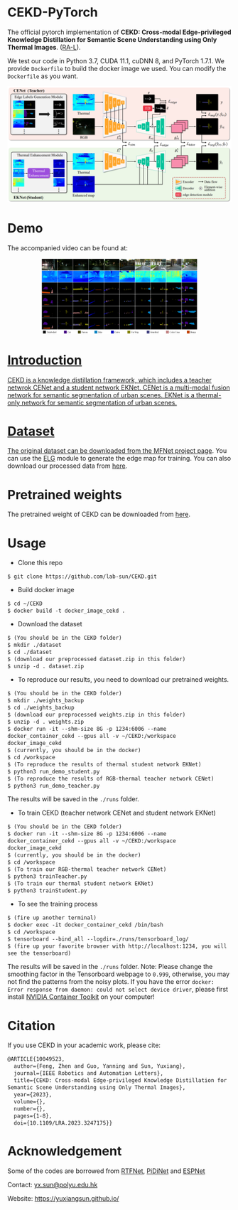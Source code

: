 # CEKD-PyTorch
The official pytorch implementation of **CEKD: Cross-modal Edge-privileged Knowledge Distillation for Semantic Scene Understanding using Only Thermal Images**. ([RA-L](https://ieeexplore.ieee.org/document/10049523)). 

We test our code in Python 3.7, CUDA 11.1, cuDNN 8, and PyTorch 1.7.1. We provide `Dockerfile` to build the docker image we used. You can modify the `Dockerfile` as you want.  
<div align=center>
<img src="docs/overall.jpg" width="900px"/>
</div>

# Demo

The accompanied video can be found at: 
<div align=center>
<a href="https://www.youtube.com/watch?v=dd3zEopVEhA"><img src="docs/results.jpg" width="70%" height="70%" />
</div>

# Introduction
CEKD is a knowledge distillation framework, which includes a teacher netwrok CENet and a student network EKNet. CENet is a multi-modal fusion network for semantic segmentation of urban scenes. EKNet is a thermal-only network for semantic segmentation of urban scenes.
# Dataset
The original dataset can be downloaded from the MFNet project [page](https://www.mi.t.u-tokyo.ac.jp/static/projects/mil_multispectral/). You can use the [ELG](https://github.com/Lavender105/DFF/tree/master/lib/matlab) module to generate the edge map for training. You can also download our processed data from [here](https://labsun-me.polyu.edu.hk/zfeng/CEKD/).
# Pretrained weights
The pretrained weight of CEKD can be downloaded from [here](https://labsun-me.polyu.edu.hk/zfeng/CEKD/).
# Usage
* Clone this repo
```
$ git clone https://github.com/lab-sun/CEKD.git
```
* Build docker image
```
$ cd ~/CEKD
$ docker build -t docker_image_cekd .
```
* Download the dataset
```
$ (You should be in the CEKD folder)
$ mkdir ./dataset
$ cd ./dataset
$ (download our preprocessed dataset.zip in this folder)
$ unzip -d . dataset.zip
```
* To reproduce our results, you need to download our pretrained weights.
```
$ (You should be in the CEKD folder)
$ mkdir ./weights_backup
$ cd ./weights_backup
$ (download our preprocessed weights.zip in this folder)
$ unzip -d . weights.zip
$ docker run -it --shm-size 8G -p 1234:6006 --name docker_container_cekd --gpus all -v ~/CEKD:/workspace docker_image_cekd
$ (currently, you should be in the docker)
$ cd /workspace
$ (To reproduce the results of thermal student network EKNet)
$ python3 run_demo_student.py   
$ (To reproduce the results of RGB-thermal teacher network CENet)
$ python3 run_demo_teacher.py   
```
The results will be saved in the `./runs` folder.
* To train CEKD (teacher network CENet and student network EKNet)
```
$ (You should be in the CEKD folder)
$ docker run -it --shm-size 8G -p 1234:6006 --name docker_container_cekd --gpus all -v ~/CEKD:/workspace docker_image_cekd
$ (currently, you should be in the docker)
$ cd /workspace
$ (To train our RGB-thermal teacher network CENet)
$ python3 trainTeacher.py
$ (To train our thermal student network EKNet)
$ python3 trainStudent.py
```
* To see the training process
```
$ (fire up another terminal)
$ docker exec -it docker_container_cekd /bin/bash
$ cd /workspace
$ tensorboard --bind_all --logdir=./runs/tensorboard_log/
$ (fire up your favorite browser with http://localhost:1234, you will see the tensorboard)
```
The results will be saved in the `./runs` folder.
Note: Please change the smoothing factor in the Tensorboard webpage to `0.999`, otherwise, you may not find the patterns from the noisy plots. If you have the error `docker: Error response from daemon: could not select device driver`, please first install [NVIDIA Container Toolkit](https://docs.nvidia.com/datacenter/cloud-native/container-toolkit/install-guide.html) on your computer!

# Citation
If you use CEKD in your academic work, please cite:
```
@ARTICLE{10049523,
  author={Feng, Zhen and Guo, Yanning and Sun, Yuxiang},
  journal={IEEE Robotics and Automation Letters}, 
  title={CEKD: Cross-modal Edge-privileged Knowledge Distillation for Semantic Scene Understanding using Only Thermal Images}, 
  year={2023},
  volume={},
  number={},
  pages={1-8},
  doi={10.1109/LRA.2023.3247175}}
```

# Acknowledgement
Some of the codes are borrowed from [RTFNet](https://github.com/yuxiangsun/RTFNet), [PiDiNet](https://github.com/aja32/Pixel_Difference_Net) and [ESPNet](https://github.com/irfanICMLL/structure_knowledge_distillation)

Contact: yx.sun@polyu.edu.hk

Website: https://yuxiangsun.github.io/
